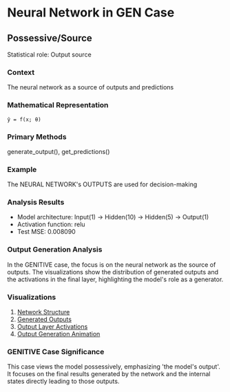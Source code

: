 # Neural Network in GEN Case

## Possessive/Source

Statistical role: Output source

### Context

The neural network as a source of outputs and predictions

### Mathematical Representation

```
ŷ = f(x; θ)
```

### Primary Methods

generate_output(), get_predictions()

### Example

The NEURAL NETWORK's OUTPUTS are used for decision-making

### Analysis Results

* Model architecture: Input(1) → Hidden(10) → Hidden(5) → Output(1)
* Activation function: relu
* Test MSE: 0.008090

### Output Generation Analysis

In the GENITIVE case, the focus is on the neural network as the source of outputs. The visualizations show the distribution of generated outputs and the activations in the final layer, highlighting the model's role as a generator.

### Visualizations

1. [Network Structure](network_structure.png)
2. [Generated Outputs](generated_outputs.png)
3. [Output Layer Activations](output_layer_activations.png)
4. [Output Generation Animation](output_generation_animation.gif)

### GENITIVE Case Significance

This case views the model possessively, emphasizing 'the model's output'. It focuses on the final results generated by the network and the internal states directly leading to those outputs.